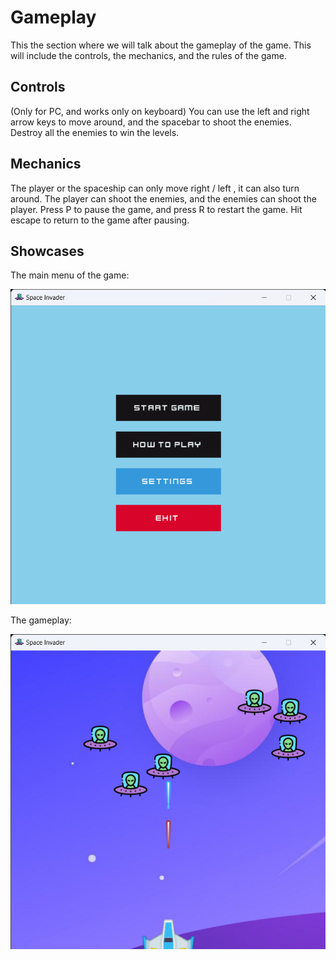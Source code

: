 
# Gameplay

This the section where we will talk about the gameplay of the game. This will include the controls, the mechanics, and the rules of the game.

## Controls

(Only for PC, and works only on keyboard)
You can use the left and right arrow keys to move around, and the spacebar to shoot the enemies.
Destroy all the enemies to win the levels.

## Mechanics

The player or the spaceship can only move right / left , it can also turn around. The player can shoot the enemies, and the enemies can shoot the player.
Press P to pause the game, and press R to restart the game.
Hit escape to return to the game after pausing.

## Showcases

The main menu of the game:

![Main Menu](showcases/main_menu.png)

The gameplay:

![Gameplay](showcases/gameplay.png)
